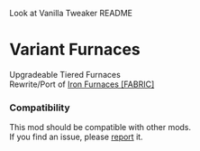 Look at Vanilla Tweaker README

# Variant Furnaces
Upgradeable Tiered Furnaces<br>
Rewrite/Port of [Iron Furnaces [FABRIC]](https://www.curseforge.com/minecraft/mc-mods/iron-furnaces-fabric)


### Compatibility
This mod should be compatible with other mods.<br>
If you find an issue, please [report](https://github.com/BananaPuppy/VariantFurnaces/issues/new/choose) it.